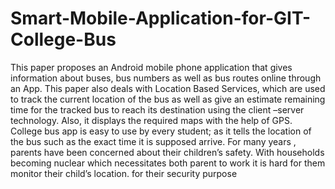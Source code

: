 # Smart-Mobile-Application-for-GIT-College-Bus
This paper proposes an Android mobile phone application that gives information about buses, bus numbers as well as bus routes online through an App. This paper also deals with Location Based Services, which are used to track the current location of the bus as well as give an estimate remaining time for the tracked bus to reach its destination using the client –server technology. Also, it displays the required maps with the help of GPS. College bus app is easy to use by every student; as it tells the location of the bus such as the exact time it is supposed arrive. 
For many years , parents have been concerned about their children’s safety. With households becoming nuclear which necessitates both parent to work it is hard for them monitor their child’s location. for their security purpose
